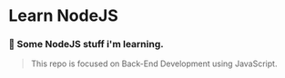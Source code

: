 # Learn NodeJS

### :memo: Some NodeJS stuff i'm learning.
> This repo is focused on Back-End Development using JavaScript.
